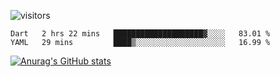 ![visitors](https://visitor-badge.laobi.icu/badge?page_id=Icyoung.Icyoung)
<!--START_SECTION:waka-->
```text
Dart   2 hrs 22 mins   ████████████████████▓░░░░   83.01 % 
YAML   29 mins         ████▒░░░░░░░░░░░░░░░░░░░░   16.99 % 
```
<!--END_SECTION:waka-->
[![Anurag's GitHub stats](https://github-readme-stats.vercel.app/api?username=Icyoung)](https://github.com/anuraghazra/github-readme-stats)
